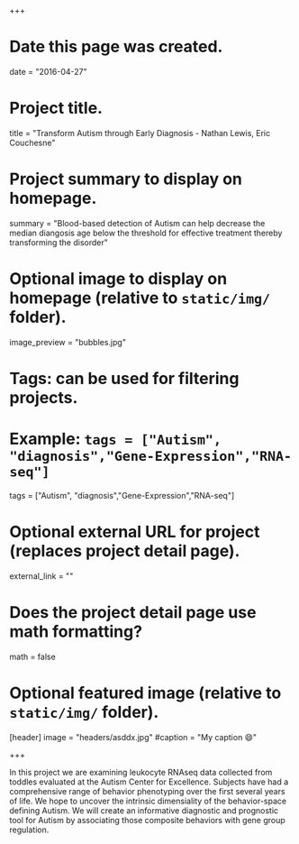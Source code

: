 +++
# Date this page was created.
date = "2016-04-27"

# Project title.
title = "Transform Autism through Early Diagnosis - Nathan Lewis, Eric Couchesne"

# Project summary to display on homepage.
summary = "Blood-based detection of Autism can help decrease the median diangosis age below the threshold for effective treatment thereby transforming the disorder"

# Optional image to display on homepage (relative to `static/img/` folder).
image_preview = "bubbles.jpg"

# Tags: can be used for filtering projects.
# Example: `tags = ["Autism", "diagnosis","Gene-Expression","RNA-seq"]`
tags = ["Autism", "diagnosis","Gene-Expression","RNA-seq"]

# Optional external URL for project (replaces project detail page).
external_link = ""

# Does the project detail page use math formatting?
math = false

# Optional featured image (relative to `static/img/` folder).
[header]
image = "headers/asddx.jpg"
#caption = "My caption :smile:"

+++

In this project we are examining leukocyte RNAseq data collected from toddles evaluated at the Autism Center for Excellence. 
Subjects have had a comprehensive range of behavior phenotyping over the first several years of life. 
We hope to uncover the intrinsic dimensiality of the behavior-space defining Autism. We will create an informative diagnostic and prognostic tool for Autism by associating those composite behaviors with gene group regulation.